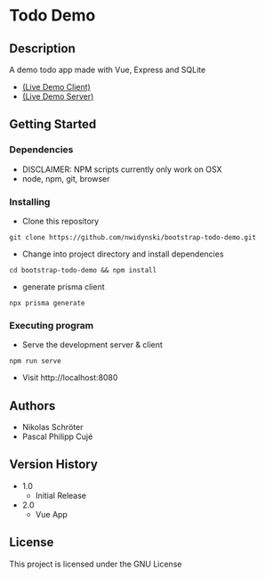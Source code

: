 # Todo Demo

## Description

A demo todo app made with Vue, Express and SQLite

- [(Live Demo Client)](https://bootstrap-todo-demo.netlify.app/)
- [(Live Demo Server)](https://bootstrap-todo-demo.herokuapp.com/todos)

## Getting Started

### Dependencies

* DISCLAIMER: NPM scripts currently only work on OSX
* node, npm, git, browser

### Installing

* Clone this repository
```
git clone https://github.com/nwidynski/bootstrap-todo-demo.git
```
* Change into project directory and install dependencies
```
cd bootstrap-todo-demo && npm install
```
* generate prisma client
```
npx prisma generate
```

### Executing program

* Serve the development server & client
```
npm run serve
```
* Visit http://localhost:8080

## Authors

- Nikolas Schröter
- Pascal Philipp Cujé

## Version History

* 1.0
    * Initial Release
* 2.0
    * Vue App
## License

This project is  licensed under the GNU License
